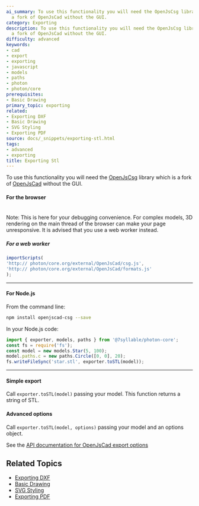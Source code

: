 ```yaml
---
ai_summary: To use this functionality you will need the OpenJsCsg library which is
  a fork of OpenJsCad without the GUI.
category: Exporting
description: To use this functionality you will need the OpenJsCsg library which is
  a fork of OpenJsCad without the GUI.
difficulty: advanced
keywords:
- cad
- export
- exporting
- javascript
- models
- paths
- photon
- photon/core
prerequisites:
- Basic Drawing
primary_topic: exporting
related:
- Exporting DXF
- Basic Drawing
- SVG Styling
- Exporting PDF
source: docs/_snippets/exporting-stl.html
tags:
- advanced
- exporting
title: Exporting Stl
---
```

To use this functionality you will need the [OpenJsCsg](https://www.npmjs.com/package/openjscad-csg) library which is a fork of [OpenJsCad](https://github.com/joostn/OpenJsCad) without the GUI.

#### For the browser

#####

```html

```

Note: This is here for your debugging convenience. For complex models, 3D rendering on the main thread of the browser can make your page unresponsive.
It is advised that you use a web worker instead.

##### For a web worker

```javascript
importScripts(
'http:// photon/core.org/external/OpenJsCad/csg.js',
'http:// photon/core.org/external/OpenJsCad/formats.js'
);
```

---

#### For Node.js

From the command line:

```bash
npm install openjscad-csg --save
```

In your Node.js code:

```javascript
import { exporter, models, paths } from '@7syllable/photon-core';
const fs = require('fs');
const model = new models.Star(5, 100);
model.paths.c = new paths.Circle([0, 0], 20);
fs.writeFileSync('star.stl', exporter.toSTL(model));
```

---

#### Simple export

Call `exporter.toSTL(model)` passing your model.
This function returns a string of STL.

#### Advanced options

Call `exporter.toSTL(model, options)` passing your model and an options object.

See the [API documentation for OpenJsCad export options](../api/interfaces/exporter.iopenjscadoptions.html#content)

## Related Topics

- [Exporting DXF](../index.md)
- [Basic Drawing](../index.md)
- [SVG Styling](../index.md)
- [Exporting PDF](../index.md)
